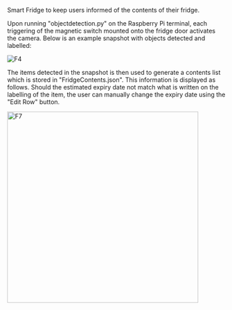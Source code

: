 Smart Fridge to keep users informed of the contents of their fridge. 

Upon running "objectdetection.py" on the Raspberry Pi terminal, each triggering of the magnetic switch mounted onto the fridge door activates the camera. Below is an example snapshot with objects detected and labelled:

![F4](https://github.com/eceerkan/Smart-Fridge/assets/105375774/97a04bf2-a8e5-45d4-bf5d-632333eca49a)

The items detected in the snapshot is then used to generate a contents list which is stored in "FridgeContents.json". This information is displayed as follows. Should the estimated expiry date not match what is written on the labelling of the item, the user can manually change the expiry date using the "Edit Row" button.

<img width="441" alt="F7" src="https://github.com/eceerkan/Smart-Fridge/assets/105375774/e11714a7-d515-47d1-9a30-9b7a303504ad">


